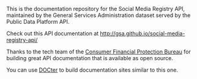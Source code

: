 This is the documentation repository for the Social Media Registry API, maintained by the General Services Administration dataset served by the Public Data Platform API.

Check out this API documentation at http://gsa.github.io/social-media-registry-api/

Thanks to the tech team of the [Consumer Financial Protection Bureau](https://cfpb.github.io) for building great API documentation that is available as open source.  

You can use [DOCter](https://github.com/cfpb/DOCter) to build documentation sites similar to this one.



